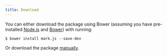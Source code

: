 ```yaml
---
title: Download
---
```


You can either download the package using Bower (assuming you have pre-installed
[Node.js][nodejs] and [Bower][bower]) with running:

```
$ bower install mark.js --save-dev
```

Or download the package [manually]({{{defaults.download}}}).

[nodejs]: https://nodejs.org/en/
[bower]: http://bower.io/
